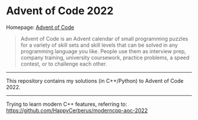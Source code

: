 # Advent of Code 2022

Homepage: [Advent of Code](https://adventofcode.com/)

> Advent of Code is an Advent calendar of small programming puzzles for a variety of skill sets and skill levels that can be solved in any programming language you like. People use them as interview prep, company training, university coursework, practice problems, a speed contest, or to challenge each other.

---

This repository contains my solutions (in C++/Python) to Advent of Code 2022.

---

Trying to learn modern C++ features, referring to:
https://github.com/HappyCerberus/moderncpp-aoc-2022
